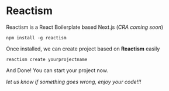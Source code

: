# Reactism

Reactism is a React Boilerplate based Next.js (_CRA coming soon_)

    npm install -g reactism

Once installed, we can create project based on **Reactism** easily

    reactism create yourprojectname

And Done! You can start your project now.

_let us know if something goes wrong, enjoy your code!!!_
